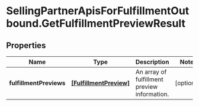 # SellingPartnerApisForFulfillmentOutbound.GetFulfillmentPreviewResult

## Properties

Name | Type | Description | Notes
------------ | ------------- | ------------- | -------------
**fulfillmentPreviews** | [**[FulfillmentPreview]**](FulfillmentPreview.md) | An array of fulfillment preview information. | [optional] 


